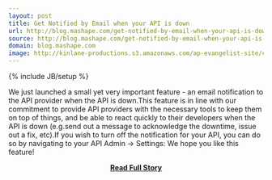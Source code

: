 ```yaml
---
layout: post
title: Get Notified by Email when your API is down
url: http://blog.mashape.com/get-notified-by-email-when-your-api-is-down
source: http://blog.mashape.com/get-notified-by-email-when-your-api-is-down
domain: blog.mashape.com
image: http://kinlane-productions.s3.amazonaws.com/ap-evangelist-site/curated/screenshots/9352_api500_com.png
---
```

{% include JB/setup %}<p>We just launched a small yet very important feature - an email notification to the API provider when the API is down.This feature is in line with our commitment to provide API providers with the necessary tools to keep them on top of things, and be able to react quickly to their developers when the API is down (e.g.send out a message to acknowledge the downtime, issue out a fix, etc).If you wish to turn off the notification for your API, you can do so by navigating to your API Admin -&gt; Settings: We hope you like this feature!</p>
<center><p><a href="http://blog.mashape.com/get-notified-by-email-when-your-api-is-down" style='padding:25px; font-sze:18px; font-weight: bold;'>Read Full Story</a></p></center>
